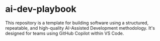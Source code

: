 # ai-dev-playbook
This repository is a template for building software using a structured, repeatable, and high-quality AI-Assisted Development methodology. It's designed for teams using GitHub Copilot within VS Code.
